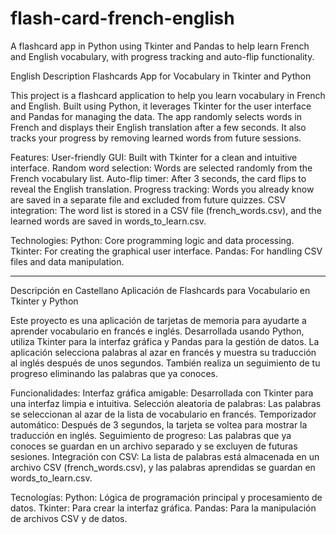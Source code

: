 # flash-card-french-english
A flashcard app in Python using Tkinter and Pandas to help learn French and English vocabulary, with progress tracking and auto-flip functionality.


English Description
Flashcards App for Vocabulary in Tkinter and Python

This project is a flashcard application to help you learn vocabulary in French and English. Built using Python, it leverages Tkinter for the user interface and Pandas for managing the data. The app randomly selects words in French and displays their English translation after a few seconds. It also tracks your progress by removing learned words from future sessions.

Features:
User-friendly GUI: Built with Tkinter for a clean and intuitive interface.
Random word selection: Words are selected randomly from the French vocabulary list.
Auto-flip timer: After 3 seconds, the card flips to reveal the English translation.
Progress tracking: Words you already know are saved in a separate file and excluded from future quizzes.
CSV integration: The word list is stored in a CSV file (french_words.csv), and the learned words are saved in words_to_learn.csv.

Technologies:
  Python: Core programming logic and data processing.
  Tkinter: For creating the graphical user interface.
  Pandas: For handling CSV files and data manipulation.


_____________________________________________________________________________________________________________________________________________________________________________________


Descripción en Castellano
Aplicación de Flashcards para Vocabulario en Tkinter y Python

Este proyecto es una aplicación de tarjetas de memoria para ayudarte a aprender vocabulario en francés e inglés. Desarrollada usando Python, utiliza Tkinter para la interfaz gráfica y Pandas para la gestión de datos. La aplicación selecciona palabras al azar en francés y muestra su traducción al inglés después de unos segundos. También realiza un seguimiento de tu progreso eliminando las palabras que ya conoces.

Funcionalidades:
Interfaz gráfica amigable: Desarrollada con Tkinter para una interfaz limpia e intuitiva.
Selección aleatoria de palabras: Las palabras se seleccionan al azar de la lista de vocabulario en francés.
Temporizador automático: Después de 3 segundos, la tarjeta se voltea para mostrar la traducción en inglés.
Seguimiento de progreso: Las palabras que ya conoces se guardan en un archivo separado y se excluyen de futuras sesiones.
Integración con CSV: La lista de palabras está almacenada en un archivo CSV (french_words.csv), y las palabras aprendidas se guardan en words_to_learn.csv.

Tecnologías:
  Python: Lógica de programación principal y procesamiento de datos.
  Tkinter: Para crear la interfaz gráfica.
  Pandas: Para la manipulación de archivos CSV y de datos.
